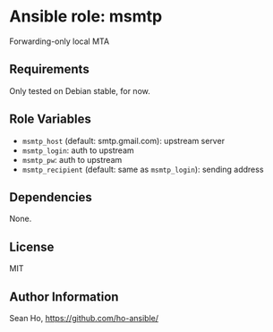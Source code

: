 # Ansible role: msmtp
Forwarding-only local MTA

## Requirements
Only tested on Debian stable, for now.

## Role Variables
+ `msmtp_host` (default: smtp.gmail.com): upstream server
+ `msmtp_login`: auth to upstream
+ `msmtp_pw`: auth to upstream
+ `msmtp_recipient` (default: same as `msmtp_login`): sending address

## Dependencies
None.

## License
MIT

## Author Information
Sean Ho, https://github.com/ho-ansible/
